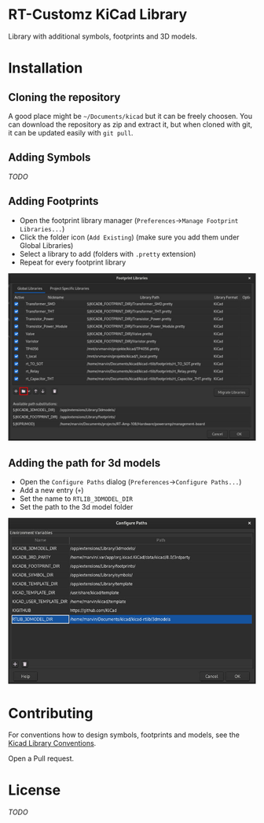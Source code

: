 # RT-Customz KiCad Library

Library with additional symbols, footprints and 3D models.

# Installation

## Cloning the repository
A good place might be `~/Documents/kicad` but it can be freely choosen.
You can download the repository as zip and extract it, but when cloned with git,
it can be updated easily with `git pull`.

## Adding Symbols
_TODO_

## Adding Footprints
* Open the footprint library manager (`Preferences`->`Manage Footprint Libraries...`)
* Click the folder icon (`Add Existing`) (make sure you add them under Global Libraries)
* Select a library to add (folders with `.pretty` extension)
* Repeat for every footprint library

![Footprint manager screenshot](/docs/res/footprint_manager.jpg)

## Adding the path for 3d models
* Open the `Configure Paths` dialog (`Preferences`->`Configure Paths...`)
* Add a new entry (`+`)
* Set the name to `RTLIB_3DMODEL_DIR`
* Set the path to the 3d model folder

![Configure Paths screenshot](/docs/res/configure_paths.jpg)

# Contributing
For conventions how to design symbols, footprints and models, see the [Kicad Library Conventions](https://klc.kicad.org/).

Open a Pull request.

# License
_TODO_
